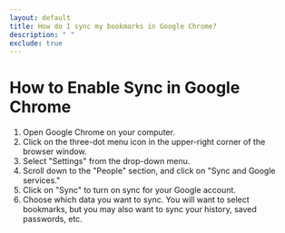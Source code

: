 ```yaml
---
layout: default
title: How do I sync my bookmarks in Google Chrome?
description: " " 
exclude: true
---
```

# How to Enable Sync in Google Chrome

1. Open Google Chrome on your computer.
2. Click on the three-dot menu icon in the upper-right corner of the browser window.
3. Select "Settings" from the drop-down menu.
4. Scroll down to the "People" section, and click on "Sync and Google services."
5. Click on "Sync" to turn on sync for your Google account.
6. Choose which data you want to sync. You will want to select bookmarks, but you may also want to sync your history, saved passwords, etc.

